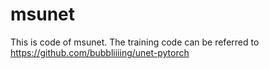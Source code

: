 # msunet
This is code of msunet. The training code can be referred to https://github.com/bubbliiiing/unet-pytorch
